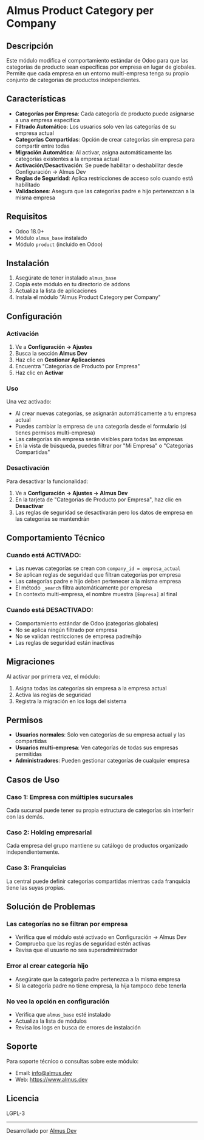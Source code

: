  # Almus Product Category per Company

## Descripción

Este módulo modifica el comportamiento estándar de Odoo para que las categorías de producto sean específicas por empresa en lugar de globales. Permite que cada empresa en un entorno multi-empresa tenga su propio conjunto de categorías de productos independientes.

## Características

- **Categorías por Empresa**: Cada categoría de producto puede asignarse a una empresa específica
- **Filtrado Automático**: Los usuarios solo ven las categorías de su empresa actual
- **Categorías Compartidas**: Opción de crear categorías sin empresa para compartir entre todas
- **Migración Automática**: Al activar, asigna automáticamente las categorías existentes a la empresa actual
- **Activación/Desactivación**: Se puede habilitar o deshabilitar desde Configuración → Almus Dev
- **Reglas de Seguridad**: Aplica restricciones de acceso solo cuando está habilitado
- **Validaciones**: Asegura que las categorías padre e hijo pertenezcan a la misma empresa

## Requisitos

- Odoo 18.0+
- Módulo `almus_base` instalado
- Módulo `product` (incluido en Odoo)

## Instalación

1. Asegúrate de tener instalado `almus_base`
2. Copia este módulo en tu directorio de addons
3. Actualiza la lista de aplicaciones
4. Instala el módulo "Almus Product Category per Company"

## Configuración

### Activación

1. Ve a **Configuración → Ajustes**
2. Busca la sección **Almus Dev**
3. Haz clic en **Gestionar Aplicaciones**
4. Encuentra "Categorías de Producto por Empresa"
5. Haz clic en **Activar**

### Uso

Una vez activado:

- Al crear nuevas categorías, se asignarán automáticamente a tu empresa actual
- Puedes cambiar la empresa de una categoría desde el formulario (si tienes permisos multi-empresa)
- Las categorías sin empresa serán visibles para todas las empresas
- En la vista de búsqueda, puedes filtrar por "Mi Empresa" o "Categorías Compartidas"

### Desactivación

Para desactivar la funcionalidad:

1. Ve a **Configuración → Ajustes → Almus Dev**
2. En la tarjeta de "Categorías de Producto por Empresa", haz clic en **Desactivar**
3. Las reglas de seguridad se desactivarán pero los datos de empresa en las categorías se mantendrán

## Comportamiento Técnico

### Cuando está ACTIVADO:

- Las nuevas categorías se crean con `company_id = empresa_actual`
- Se aplican reglas de seguridad que filtran categorías por empresa
- Las categorías padre e hijo deben pertenecer a la misma empresa
- El método `_search` filtra automáticamente por empresa
- En contexto multi-empresa, el nombre muestra `[Empresa]` al final

### Cuando está DESACTIVADO:

- Comportamiento estándar de Odoo (categorías globales)
- No se aplica ningún filtrado por empresa
- No se validan restricciones de empresa padre/hijo
- Las reglas de seguridad están inactivas

## Migraciones

Al activar por primera vez, el módulo:

1. Asigna todas las categorías sin empresa a la empresa actual
2. Activa las reglas de seguridad
3. Registra la migración en los logs del sistema

## Permisos

- **Usuarios normales**: Solo ven categorías de su empresa actual y las compartidas
- **Usuarios multi-empresa**: Ven categorías de todas sus empresas permitidas
- **Administradores**: Pueden gestionar categorías de cualquier empresa

## Casos de Uso

### Caso 1: Empresa con múltiples sucursales
Cada sucursal puede tener su propia estructura de categorías sin interferir con las demás.

### Caso 2: Holding empresarial
Cada empresa del grupo mantiene su catálogo de productos organizado independientemente.

### Caso 3: Franquicias
La central puede definir categorías compartidas mientras cada franquicia tiene las suyas propias.

## Solución de Problemas

### Las categorías no se filtran por empresa
- Verifica que el módulo esté activado en Configuración → Almus Dev
- Comprueba que las reglas de seguridad estén activas
- Revisa que el usuario no sea superadministrador

### Error al crear categoría hijo
- Asegúrate que la categoría padre pertenezca a la misma empresa
- Si la categoría padre no tiene empresa, la hija tampoco debe tenerla

### No veo la opción en configuración
- Verifica que `almus_base` esté instalado
- Actualiza la lista de módulos
- Revisa los logs en busca de errores de instalación

## Soporte

Para soporte técnico o consultas sobre este módulo:
- Email: info@almus.dev
- Web: https://www.almus.dev

## Licencia

LGPL-3

---

Desarrollado por [Almus Dev](https://www.almus.dev)